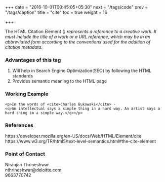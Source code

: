 +++
date = "2016-10-01T00:45:05+05:30"
next = "/tags/code"
prev = "/tags/caption"
title = "cite"
toc = true
weight = 16

+++

The HTML Citation Element (<cite>) represents a reference to a creative work. It must include the title of a work or a URL reference, which may be in an abbreviated form according to the conventions used for the addition of citation metadata.

<h3>Advantages of this tag</h3>
<ol>
  <li>Will help in Search Engine Optimization(SEO) by following the HTML standards</li>
  <li>Provides semantic meaning to the HTML page</li>
</ol>

<h3>Working Example</h3>

    <p>In the words of <cite>Charles Bukowski</cite> -  
    <q>An intellectual says a simple thing in a hard way. An artist says a hard thing in a simple way.</q></p>

<h3>References</h3>
https://developer.mozilla.org/en-US/docs/Web/HTML/Element/cite
<br>
https://www.w3.org/TR/html5/text-level-semantics.html#the-cite-element

<h3>Point of Contact</h3>
Niranjan Thrineshwar <br>
nthrineshwar@deloitte.com <br>
9663770742
